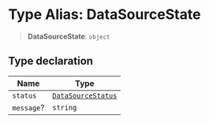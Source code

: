 # Type Alias: DataSourceState

> **DataSourceState**: `object`

## Type declaration

| Name | Type |
| ------ | ------ |
| <a id="status"></a> `status` | [`DataSourceStatus`](../enumerations/DataSourceStatus.md) |
| <a id="message"></a> `message`? | `string` |
